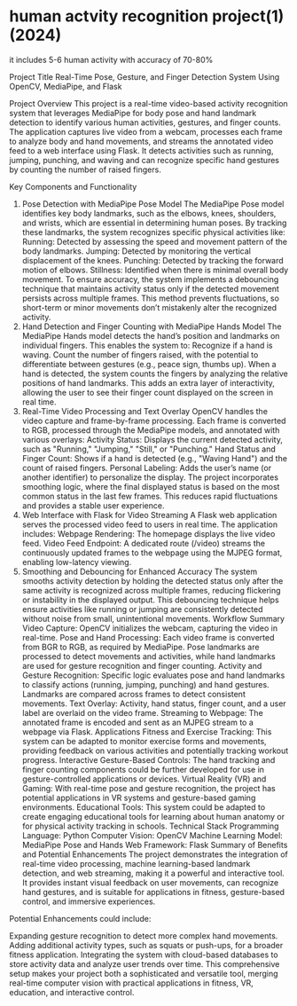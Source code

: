 # human actvity recognition project(1)(2024)
 it includes 5-6 human activity with accuracy of 70-80%

 Project Title
Real-Time Pose, Gesture, and Finger Detection System Using OpenCV, MediaPipe, and Flask

Project Overview
This project is a real-time video-based activity recognition system that leverages MediaPipe for body pose and hand landmark detection to identify various human activities, gestures, and finger counts. The application captures live video from a webcam, processes each frame to analyze body and hand movements, and streams the annotated video feed to a web interface using Flask. It detects activities such as running, jumping, punching, and waving and can recognize specific hand gestures by counting the number of raised fingers.

Key Components and Functionality
1. Pose Detection with MediaPipe Pose Model
The MediaPipe Pose model identifies key body landmarks, such as the elbows, knees, shoulders, and wrists, which are essential in determining human poses.
By tracking these landmarks, the system recognizes specific physical activities like:
Running: Detected by assessing the speed and movement pattern of the body landmarks.
Jumping: Detected by monitoring the vertical displacement of the knees.
Punching: Detected by tracking the forward motion of elbows.
Stillness: Identified when there is minimal overall body movement.
To ensure accuracy, the system implements a debouncing technique that maintains activity status only if the detected movement persists across multiple frames. This method prevents fluctuations, so short-term or minor movements don’t mistakenly alter the recognized activity.
2. Hand Detection and Finger Counting with MediaPipe Hands Model
The MediaPipe Hands model detects the hand’s position and landmarks on individual fingers.
This enables the system to:
Recognize if a hand is waving.
Count the number of fingers raised, with the potential to differentiate between gestures (e.g., peace sign, thumbs up).
When a hand is detected, the system counts the fingers by analyzing the relative positions of hand landmarks. This adds an extra layer of interactivity, allowing the user to see their finger count displayed on the screen in real time.
3. Real-Time Video Processing and Text Overlay
OpenCV handles the video capture and frame-by-frame processing.
Each frame is converted to RGB, processed through the MediaPipe models, and annotated with various overlays:
Activity Status: Displays the current detected activity, such as "Running," "Jumping," "Still," or "Punching."
Hand Status and Finger Count: Shows if a hand is detected (e.g., "Waving Hand") and the count of raised fingers.
Personal Labeling: Adds the user’s name (or another identifier) to personalize the display.
The project incorporates smoothing logic, where the final displayed status is based on the most common status in the last few frames. This reduces rapid fluctuations and provides a stable user experience.
4. Web Interface with Flask for Video Streaming
A Flask web application serves the processed video feed to users in real time.
The application includes:
Webpage Rendering: The homepage displays the live video feed.
Video Feed Endpoint: A dedicated route (/video) streams the continuously updated frames to the webpage using the MJPEG format, enabling low-latency viewing.
5. Smoothing and Debouncing for Enhanced Accuracy
The system smooths activity detection by holding the detected status only after the same activity is recognized across multiple frames, reducing flickering or instability in the displayed output.
This debouncing technique helps ensure activities like running or jumping are consistently detected without noise from small, unintentional movements.
Workflow Summary
Video Capture: OpenCV initializes the webcam, capturing the video in real-time.
Pose and Hand Processing:
Each video frame is converted from BGR to RGB, as required by MediaPipe.
Pose landmarks are processed to detect movements and activities, while hand landmarks are used for gesture recognition and finger counting.
Activity and Gesture Recognition:
Specific logic evaluates pose and hand landmarks to classify actions (running, jumping, punching) and hand gestures.
Landmarks are compared across frames to detect consistent movements.
Text Overlay:
Activity, hand status, finger count, and a user label are overlaid on the video frame.
Streaming to Webpage: The annotated frame is encoded and sent as an MJPEG stream to a webpage via Flask.
Applications
Fitness and Exercise Tracking: This system can be adapted to monitor exercise forms and movements, providing feedback on various activities and potentially tracking workout progress.
Interactive Gesture-Based Controls: The hand tracking and finger counting components could be further developed for use in gesture-controlled applications or devices.
Virtual Reality (VR) and Gaming: With real-time pose and gesture recognition, the project has potential applications in VR systems and gesture-based gaming environments.
Educational Tools: This system could be adapted to create engaging educational tools for learning about human anatomy or for physical activity tracking in schools.
Technical Stack
Programming Language: Python
Computer Vision: OpenCV
Machine Learning Model: MediaPipe Pose and Hands
Web Framework: Flask
Summary of Benefits and Potential Enhancements
The project demonstrates the integration of real-time video processing, machine learning-based landmark detection, and web streaming, making it a powerful and interactive tool. It provides instant visual feedback on user movements, can recognize hand gestures, and is suitable for applications in fitness, gesture-based control, and immersive experiences.

Potential Enhancements could include:

Expanding gesture recognition to detect more complex hand movements.
Adding additional activity types, such as squats or push-ups, for a broader fitness application.
Integrating the system with cloud-based databases to store activity data and analyze user trends over time.
This comprehensive setup makes your project both a sophisticated and versatile tool, merging real-time computer vision with practical applications in fitness, VR, education, and interactive control.







